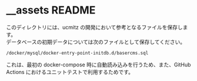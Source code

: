 # __assets README

このディレクトリには、ucmitz の開発において参考となるファイルを保存します。  
データベースの初期データについては次のファイルとして保存してください。

```
/docker/mysql/docker-entry-point-initdb.d/basercms.sql
```  

これは、最初の docker-compose 時に自動読み込みを行うため、また、GitHub Actions におけるユニットテストで利用するためです。
